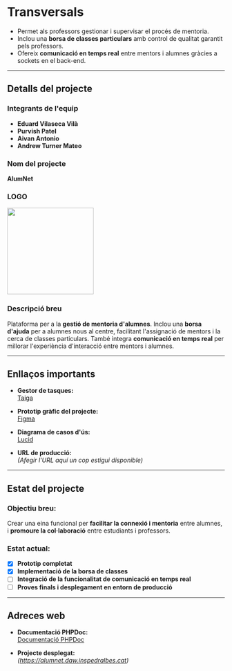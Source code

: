 # **Transversals**

- Permet als professors gestionar i supervisar el procés de mentoria.
- Inclou una **borsa de classes particulars** amb control de qualitat garantit pels professors.
- Ofereix **comunicació en temps real** entre mentors i alumnes gràcies a sockets en el back-end.

---

## **Detalls del projecte**

### **Integrants de l'equip**
- **Eduard Vilaseca Vilà**  
- **Purvish Patel**  
- **Aivan Antonio**  
- **Andrew Turner Mateo**  

### **Nom del projecte**  
**AlumNet**

### **LOGO**
<img src="https://github.com/user-attachments/assets/d73fecbd-a5f9-4e6d-97f7-7073c9c8aaa9" width="200" height="200">



### **Descripció breu**  
Plataforma per a la **gestió de mentoria d'alumnes**. Inclou una **borsa d'ajuda** per a alumnes nous al centre, facilitant l'assignació de mentors i la cerca de classes particulars. També integra **comunicació en temps real** per millorar l'experiència d'interacció entre mentors i alumnes.

---

## **Enllaços importants**

- **Gestor de tasques:**  
  [Taiga](https://tree.taiga.io/project/purvish69-proyecto-2/timeline)  

- **Prototip gràfic del projecte:**  
  [Figma](https://www.figma.com/proto/6ojGuTXI9fC8FgknmcPYT7/Figma-basics?node-id=611-20&node-type=canvas&t=xNYITgF629lrHz68-1&scaling=min-zoom&content-scaling=fixed&page-id=601%3A9&starting-point-node-id=611%3A20)

- **Diagrama de casos d'ús:**  
  [Lucid](https://lucid.app/lucidchart/60f99ff8-b7d6-430a-bdd9-3b6aeb4d17b5/edit?viewport_loc=-2158%2C-52%2C5657%2C2462%2C.Q4MUjXso07N&invitationId=inv_d03d0663-ee0b-4727-8334-563705b1af2a)

- **URL de producció:**  
  *(Afegir l'URL aquí un cop estigui disponible)*  

---

## **Estat del projecte**

### **Objectiu breu:**  
Crear una eina funcional per **facilitar la connexió i mentoria** entre alumnes, i **promoure la col·laboració** entre estudiants i professors.

### **Estat actual:**
- [x] **Prototip completat**  
- [x] **Implementació de la borsa de classes**  
- [ ] **Integració de la funcionalitat de comunicació en temps real**  
- [ ] **Proves finals i desplegament en entorn de producció**  

---

## **Adreces web**

- **Documentació PHPDoc:**  
  [Documentació PHPDoc](https://daw.inspedralbes.cat)  

- **Projecte desplegat:**  
  *(https://alumnet.daw.inspedralbes.cat)*  
